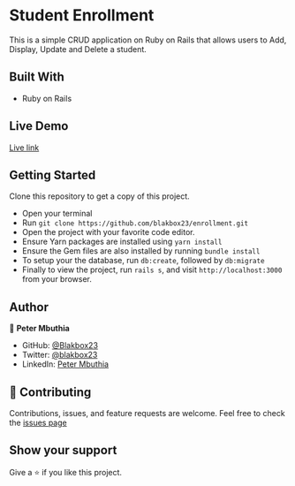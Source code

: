 # Student Enrollment
This is a simple CRUD application on Ruby on Rails that allows users to Add, Display, Update and Delete a student.


## Built With
- Ruby on Rails


## Live Demo
[Live link](https://afternoon-reaches-67806.herokuapp.com/students)


## Getting Started
Clone this repository to get a copy of this project. 
- Open your terminal
- Run `git clone https://github.com/blakbox23/enrollment.git`
- Open the project with your favorite code editor.
- Ensure Yarn packages are installed using `yarn install`
- Ensure the Gem files are also installed by running `bundle install`
- To setup your the database, run `db:create`, followed by `db:migrate`
- Finally to view the project, run `rails s`, and visit `http://localhost:3000` from your browser.


## Author
👤 **Peter Mbuthia**
- GitHub: [@Blakbox23](https://github.com/blakbox23)
- Twitter: [@blakbox23](https://twitter.com/blakbox23)
- LinkedIn: [Peter Mbuthia](https://www.linkedin.com/in/peter-mbuthia)

## 🤝 Contributing
Contributions, issues, and feature requests are welcome.
Feel free to check the [issues page](https://github.com/blakbox23/enrollment/issues)

## Show your support
Give a ⭐ if you like this project.
